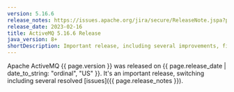 ```yaml
---
version: 5.16.6
release_notes: https://issues.apache.org/jira/secure/ReleaseNote.jspa?projectId=12311210&version=12351793
release_date: 2023-02-16
title: ActiveMQ 5.16.6 Release
java_version: 8+
shortDescription: Important release, including several improvements, fixes, and dependency updates.
---
```

Apache ActiveMQ {{ page.version }} was released on {{ page.release_date | date_to_string: "ordinal", "US" }}. It's an important release, switching including several resolved [issues]({{ page.release_notes }}).
